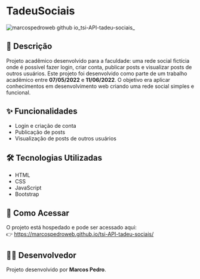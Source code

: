 # TadeuSociais
![marcospedroweb github io_tsi-API-tadeu-sociais_](https://github.com/user-attachments/assets/4c618b0b-f4cb-4c01-8830-b9c7f364bbd0)

## 📘 Descrição

Projeto acadêmico desenvolvido para a faculdade: uma rede social fictícia onde é possível fazer login, criar conta, publicar posts e visualizar posts de outros usuários.
Este projeto foi desenvolvido como parte de um trabalho acadêmico entre **07/05/2022** e **11/06/2022**. 
O objetivo era aplicar conhecimentos em desenvolvimento web criando uma rede social simples e funcional.

## ✨ Funcionalidades

- Login e criação de conta
- Publicação de posts
- Visualização de posts de outros usuários

## 🛠️ Tecnologias Utilizadas

- HTML
- CSS
- JavaScript
- Bootstrap

## 🚀 Como Acessar

O projeto está hospedado e pode ser acessado aqui:  
👉 https://marcospedroweb.github.io/tsi-API-tadeu-sociais/

## 👨‍💻 Desenvolvedor

Projeto desenvolvido por **Marcos Pedro**.
